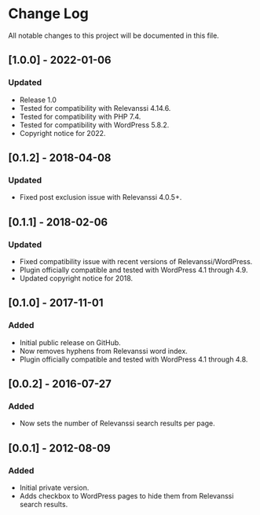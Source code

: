 # Change Log
All notable changes to this project will be documented in this file.

## [1.0.0] - 2022-01-06
### Updated
- Release 1.0
- Tested for compatibility with Relevanssi 4.14.6.
- Tested for compatibility with PHP 7.4.
- Tested for compatibility with WordPress 5.8.2.
- Copyright notice for 2022.

## [0.1.2] - 2018-04-08
### Updated
- Fixed post exclusion issue with Relevanssi 4.0.5+.

## [0.1.1] - 2018-02-06
### Updated
- Fixed compatibility issue with recent versions of Relevanssi/WordPress.
- Plugin officially compatible and tested with WordPress 4.1 through 4.9.
- Updated copyright notice for 2018.

## [0.1.0] - 2017-11-01
### Added
- Initial public release on GitHub.
- Now removes hyphens from Relevanssi word index.
- Plugin officially compatible and tested with WordPress 4.1 through 4.8.

## [0.0.2] - 2016-07-27
### Added
- Now sets the number of Relevanssi search results per page.

## [0.0.1] - 2012-08-09
### Added
- Initial private version.
- Adds checkbox to WordPress pages to hide them from Relevanssi search results.
